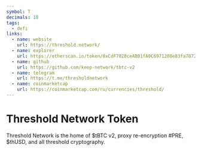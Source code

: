 ```yaml
---
symbol: T
decimals: 18
tags:
  - defi
links:
  - name: website
    url: https://threshold.network/
  - name: explorer
    url: https://etherscan.io/token/0xCdF7028ceAB81fA0C6971208e83fa7872994beE5
  - name: github
    url: https://github.com/keep-network/tbtc-v2
  - name: telegram
    url: https://t.me/thresholdnetwork
  - name: coinmarketcap
    url: https://coinmarketcap.com/ru/currencies/threshold/
---
```


# Threshold Network Token

Threshold Network is the home of $tBTC v2, proxy re-encryption #PRE, $thUSD, and all threshold cryptography.
